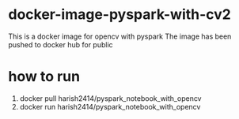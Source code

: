 # docker-image-pyspark-with-cv2

This is a docker image for opencv with pyspark
The image has been pushed to docker hub for public

# how to run
1) docker pull harish2414/pyspark_notebook_with_opencv
2) docker run harish2414/pyspark_notebook_with_opencv
